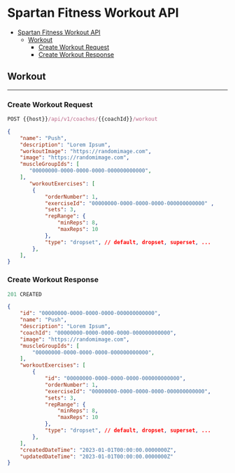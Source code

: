 # Spartan Fitness Workout API

- [Spartan Fitness Workout API](#spartan-fitness-workout-api)
  - [Workout](#workout)
    - [Create Workout Request](#create-workout-request)
    - [Create Workout Response](#create-workout-response)

## Workout

___

### Create Workout Request

```js
POST {{host}}/api/v1/coaches/{{coachId}}/workout
```

```json
{
    "name": "Push",
    "description": "Lorem Ipsum",
    "workoutImage": "https://randomimage.com",
    "image": "https://randomimage.com",
    "muscleGroupIds": [
       "00000000-0000-0000-0000-000000000000",
    ],
       "workoutExercises": [
        { 
            "orderNumber": 1,
            "exerciseId": "00000000-0000-0000-0000-000000000000" ,
            "sets": 3,
            "repRange": {
                "minReps": 8,
                "maxReps": 10
            },
            "type": "dropset", // default, dropset, superset, ...
        },
    ],
}
```

### Create Workout Response

```js
201 CREATED
```

```json
{
    "id": "00000000-0000-0000-0000-000000000000",
    "name": "Push",
    "description": "Lorem Ipsum",
    "coachId": "00000000-0000-0000-0000-000000000000",
    "image": "https://randomimage.com",
    "muscleGroupIds": [
        "00000000-0000-0000-0000-000000000000",
    ],
    "workoutExercises": [
        { 
            "id": "00000000-0000-0000-0000-000000000000",
            "orderNumber": 1,
            "exerciseId": "00000000-0000-0000-0000-000000000000",
            "sets": 3,
            "repRange": {
                "minReps": 8,
                "maxReps": 10
            },
            "type": "dropset", // default, dropset, superset, ...
        },
    ],
    "createdDateTime": "2023-01-01T00:00:00.0000000Z",
    "updatedDateTime": "2023-01-01T00:00:00.0000000Z"
}
```